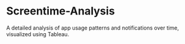# Screentime-Analysis
A detailed analysis of app usage patterns and notifications over time, visualized using Tableau.
